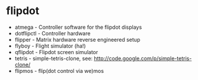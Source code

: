 flipdot
=======

- atmega	- Controller software for the flipdot displays
- dotflipctl	- Controller hardware
- flipper	- Matrix hardware reverse engineered setup
- flyboy	- Flight simulator (ha!)
- qflipdot	- Flipdot screen simulator
- tetris	- simple-tetris-clone, see: http://code.google.com/p/simple-tetris-clone/
- flipmos      - flip(dot control via we)mos

